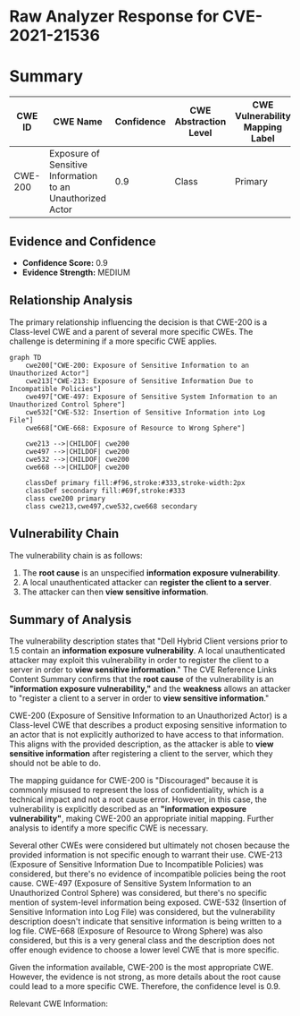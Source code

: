 # Raw Analyzer Response for CVE-2021-21536

# Summary
| CWE ID  | CWE Name                                                        | Confidence | CWE Abstraction Level | CWE Vulnerability Mapping Label | CWE-Vulnerability Mapping Notes |
| ------- | --------------------------------------------------------------- | ---------- | --------------------- | ------------------------------- | ----------------------------- |
| CWE-200 | Exposure of Sensitive Information to an Unauthorized Actor      | 0.9        | Class                 | Primary                         | Discouraged                   |

## Evidence and Confidence

*   **Confidence Score:** 0.9
*   **Evidence Strength:** MEDIUM

## Relationship Analysis
The primary relationship influencing the decision is that CWE-200 is a Class-level CWE and a parent of several more specific CWEs. The challenge is determining if a more specific CWE applies.

```mermaid
graph TD
    cwe200["CWE-200: Exposure of Sensitive Information to an Unauthorized Actor"]
    cwe213["CWE-213: Exposure of Sensitive Information Due to Incompatible Policies"]
    cwe497["CWE-497: Exposure of Sensitive System Information to an Unauthorized Control Sphere"]
    cwe532["CWE-532: Insertion of Sensitive Information into Log File"]
    cwe668["CWE-668: Exposure of Resource to Wrong Sphere"]
    
    cwe213 -->|CHILDOF| cwe200
    cwe497 -->|CHILDOF| cwe200
    cwe532 -->|CHILDOF| cwe200
    cwe668 -->|CHILDOF| cwe200
    
    classDef primary fill:#f96,stroke:#333,stroke-width:2px
    classDef secondary fill:#69f,stroke:#333
    class cwe200 primary
    class cwe213,cwe497,cwe532,cwe668 secondary
```

## Vulnerability Chain
The vulnerability chain is as follows:
1.  The **root cause** is an unspecified **information exposure vulnerability**.
2.  A local unauthenticated attacker can **register the client to a server**.
3.  The attacker can then **view sensitive information**.

## Summary of Analysis
The vulnerability description states that "Dell Hybrid Client versions prior to 1.5 contain an **information exposure vulnerability**. A local unauthenticated attacker may exploit this vulnerability in order to register the client to a server in order to **view sensitive information**." The CVE Reference Links Content Summary confirms that the **root cause** of the vulnerability is an **"information exposure vulnerability,"** and the **weakness** allows an attacker to "register a client to a server in order to **view sensitive information**."

CWE-200 (Exposure of Sensitive Information to an Unauthorized Actor) is a Class-level CWE that describes a product exposing sensitive information to an actor that is not explicitly authorized to have access to that information. This aligns with the provided description, as the attacker is able to **view sensitive information** after registering a client to the server, which they should not be able to do.

The mapping guidance for CWE-200 is "Discouraged" because it is commonly misused to represent the loss of confidentiality, which is a technical impact and not a root cause error. However, in this case, the vulnerability is explicitly described as an **"information exposure vulnerability"**, making CWE-200 an appropriate initial mapping. Further analysis to identify a more specific CWE is necessary.

Several other CWEs were considered but ultimately not chosen because the provided information is not specific enough to warrant their use. CWE-213 (Exposure of Sensitive Information Due to Incompatible Policies) was considered, but there's no evidence of incompatible policies being the root cause. CWE-497 (Exposure of Sensitive System Information to an Unauthorized Control Sphere) was considered, but there's no specific mention of system-level information being exposed. CWE-532 (Insertion of Sensitive Information into Log File) was considered, but the vulnerability description doesn't indicate that sensitive information is being written to a log file. CWE-668 (Exposure of Resource to Wrong Sphere) was also considered, but this is a very general class and the description does not offer enough evidence to choose a lower level CWE that is more specific.

Given the information available, CWE-200 is the most appropriate CWE. However, the evidence is not strong, as more details about the root cause could lead to a more specific CWE. Therefore, the confidence level is 0.9.

Relevant CWE Information: